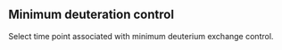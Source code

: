 ## Minimum deuteration control

Select time point associated with minimum deuterium exchange control.
